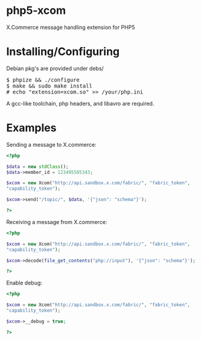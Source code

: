 php5-xcom
=========

X.Commerce message handling extension for PHP5

Installing/Configuring
======================

Debian pkg's are provided under debs/

<pre>
$ phpize && ./configure
$ make && sudo make install
# echo "extension=xcom.so" >> /your/php.ini
</pre>

A gcc-like toolchain, php headers, and libavro are required.

Examples
========
Sending a message to X.commerce:
```php
<?php

$data = new stdClass();
$data->member_id = 123495585343;

$xcom = new Xcom("http://api.sandbox.x.com/fabric/", "fabric_token",
"capability_token");

$xcom->send("/topic/", $data, '{"json": "schema"}');

?>
```

Receiving a message from X.commerce:
```php
<?php

$xcom = new Xcom("http://api.sandbox.x.com/fabric/", "fabric_token",
"capability_token");

$xcom->decode(file_get_contents("php://input"), '{"json": "schema"}');

?>
```
Enable debug:
```php
<?php

$xcom = new Xcom("http://api.sandbox.x.com/fabric/", "fabric_token",
"capability_token");

$xcom->__debug = true;

?>
